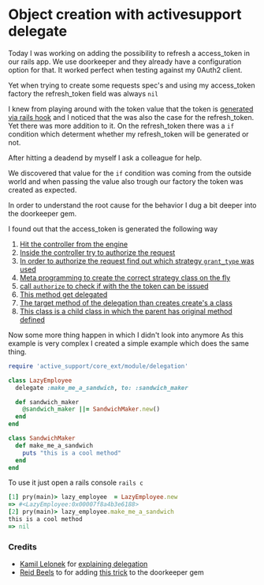 # Object creation with activesupport delegate

Today I was working on adding the possibility to refresh a access_token in our rails app.
We use doorkeeper and they already have a configuration option for that. It worked perfect when testing against my 0Auth2 client.

Yet when trying to create some requests spec's and using my access_token factory the refresh_token field was always `nil`

I knew from playing around with the token value that the token is [generated via rails hook](https://github.com/doorkeeper-gem/doorkeeper/blob/v5.2.3/lib/doorkeeper/orm/active_record/access_token.rb#L19) and I noticed that the was also the case for the refresh_token. 
Yet there was more addition to it. On the refresh_token there was a `if` condition which determent whether my refresh_token will be generated or not.

After hitting a deadend by myself I ask a colleague for help.

We discovered that value for the `if` condition was coming from the outside world and when passing the value also trough our factory the token was created as expected.

In order to understand the root cause for the behavior I dug a bit deeper into the doorkeeper gem.

I found out that the access_token is generated the following way
1. [Hit the controller from the engine](https://github.com/doorkeeper-gem/doorkeeper/blob/v5.2.3/app/controllers/doorkeeper/tokens_controller.rb#L7)
2. [Inside the controller try to authorize the request](https://github.com/doorkeeper-gem/doorkeeper/blob/v5.2.3/app/controllers/doorkeeper/tokens_controller.rb#L93)
3. [In order to authorize the request find out which strategy `grant_type` was used](https://github.com/doorkeeper-gem/doorkeeper/blob/v5.2.3/app/controllers/doorkeeper/tokens_controller.rb#L87)
4. [Meta programming to create the correct strategy class on the fly](https://github.com/doorkeeper-gem/doorkeeper/blob/v5.2.3/lib/doorkeeper/server.rb#L16)
5. [call `authorize` to check if with the the token can be issued](https://github.com/doorkeeper-gem/doorkeeper/blob/v5.2.3/app/controllers/doorkeeper/tokens_controller.rb#L93)
6. [This method get delegated](https://github.com/doorkeeper-gem/doorkeeper/blob/v5.2.3/lib/doorkeeper/request/strategy.rb#L8)
7. [The target method of the delegation than creates create's a class](https://github.com/doorkeeper-gem/doorkeeper/blob/v5.2.3/lib/doorkeeper/request/authorization_code.rb#L8)
8. [This class is a child class in which the parent has original method defined](https://github.com/doorkeeper-gem/doorkeeper/blob/v5.2.3/lib/doorkeeper/oauth/base_request.rb#L10)

Now some more thing happen in which I didn't look into anymore
As this example is very complex I created a simple example which does the same thing.

```ruby
require 'active_support/core_ext/module/delegation'

class LazyEmployee
  delegate :make_me_a_sandwich, to: :sandwich_maker

  def sandwich_maker
    @sandwich_maker ||= SandwichMaker.new()
  end
end

class SandwichMaker
  def make_me_a_sandwich
    puts "this is a cool method"
  end
end
```

To use it just open a rails console `rails c`
```ruby
[1] pry(main)> lazy_employee  = LazyEmployee.new
=> #<LazyEmployee:0x00007f8a4b3e6188>
[2] pry(main)> lazy_employee.make_me_a_sandwich
this is a cool method
=> nil
```


### Credits
* [Kamil Lelonek](https://twitter.com/kamillelonek) for [explaining delegation](https://blog.lelonek.me/how-to-delegate-methods-in-ruby-a7a71b077d99)
* [Reid Beels](https://twitter.com/reidab) to for adding [this trick](https://github.com/doorkeeper-gem/doorkeeper/commit/6eb9b2d6e9dd3e94e6d8c4e9362a3e085b7e15a4#diff-439bd91f0a870bd3ac57594b186a40c1) to the doorkeeper gem
